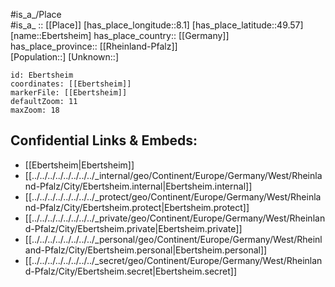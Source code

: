 ﻿---
location: [49.57,8.1] 
mapzoom: [7,12] 
mapmarker: city 
type: City
tags:
- geo/City


SpocWebEntityId: 29960
isDeleted: false
confidential: public

---
#is_a_/Place  
#is_a_ :: [[Place]] 
[has_place_longitude::8.1] 
[has_place_latitude::49.57] 
[name::Ebertsheim] 
has_place_country:: [[Germany]]  
has_place_province:: [[Rheinland-Pfalz]]  
[Population::] 
[Unknown::] 


```leaflet
id: Ebertsheim
coordinates: [[Ebertsheim]] 
markerFile: [[Ebertsheim]] 
defaultZoom: 11 
maxZoom: 18
```


## Confidential Links & Embeds: 
- [[Ebertsheim|Ebertsheim]]  
- [[../../../../../../../../_internal/geo/Continent/Europe/Germany/West/Rheinland-Pfalz/City/Ebertsheim.internal|Ebertsheim.internal]] 
- [[../../../../../../../../_protect/geo/Continent/Europe/Germany/West/Rheinland-Pfalz/City/Ebertsheim.protect|Ebertsheim.protect]] 
- [[../../../../../../../../_private/geo/Continent/Europe/Germany/West/Rheinland-Pfalz/City/Ebertsheim.private|Ebertsheim.private]] 
- [[../../../../../../../../_personal/geo/Continent/Europe/Germany/West/Rheinland-Pfalz/City/Ebertsheim.personal|Ebertsheim.personal]] 
- [[../../../../../../../../_secret/geo/Continent/Europe/Germany/West/Rheinland-Pfalz/City/Ebertsheim.secret|Ebertsheim.secret]] 
